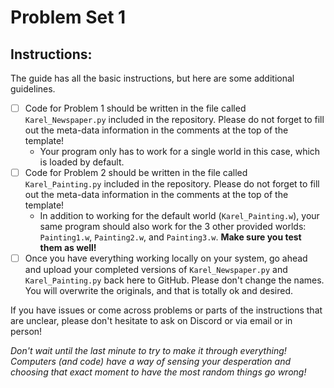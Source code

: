# Problem Set 1

## Instructions:
The guide has all the basic instructions, but here are some additional guidelines.
- [ ] Code for Problem 1 should be written in the file called `Karel_Newspaper.py` included in the repository. Please do not forget to fill out the meta-data information in the comments at the top of the template!
	- Your program only has to work for a single world in this case, which is loaded by default.
- [ ] Code for Problem 2 should be written in the file called `Karel_Painting.py` included in the repository. Please do not forget to fill out the meta-data information in the comments at the top of the template!
	- In addition to working for the default world (`Karel_Painting.w`), your same program should also work for the 3 other provided worlds: `Painting1.w`, `Painting2.w`, and `Painting3.w`. **Make sure you test them as well!**
- [ ] Once you have everything working locally on your system, go ahead and upload your completed versions of `Karel_Newspaper.py` and `Karel_Painting.py` back here to GitHub. Please don't change the names. You will overwrite the originals, and that is totally ok and desired.

If you have issues or come across problems or parts of the instructions that are unclear, please don't hesitate to ask on Discord or via email or in person!

_Don't wait until the last minute to try to make it through everything! Computers (and code) have a way of sensing your desperation and choosing that exact moment to have the most random things go wrong!_
